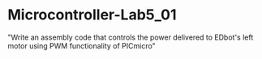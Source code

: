 # Microcontroller-Lab5_01
"Write an assembly code that controls the power delivered to EDbot's left motor using PWM functionality of PICmicro"

